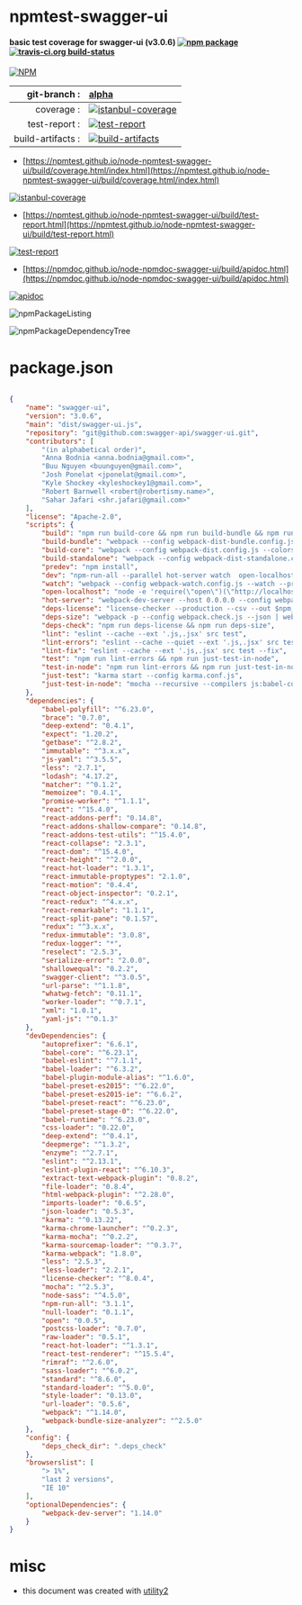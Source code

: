 # npmtest-swagger-ui

#### basic test coverage for  swagger-ui (v3.0.6)  [![npm package](https://img.shields.io/npm/v/npmtest-swagger-ui.svg?style=flat-square)](https://www.npmjs.org/package/npmtest-swagger-ui) [![travis-ci.org build-status](https://api.travis-ci.org/npmtest/node-npmtest-swagger-ui.svg)](https://travis-ci.org/npmtest/node-npmtest-swagger-ui)

####

[![NPM](https://nodei.co/npm/swagger-ui.png?downloads=true&downloadRank=true&stars=true)](https://www.npmjs.com/package/swagger-ui)

| git-branch : | [alpha](https://github.com/npmtest/node-npmtest-swagger-ui/tree/alpha)|
|--:|:--|
| coverage : | [![istanbul-coverage](https://npmtest.github.io/node-npmtest-swagger-ui/build/coverage.badge.svg)](https://npmtest.github.io/node-npmtest-swagger-ui/build/coverage.html/index.html)|
| test-report : | [![test-report](https://npmtest.github.io/node-npmtest-swagger-ui/build/test-report.badge.svg)](https://npmtest.github.io/node-npmtest-swagger-ui/build/test-report.html)|
| build-artifacts : | [![build-artifacts](https://npmtest.github.io/node-npmtest-swagger-ui/glyphicons_144_folder_open.png)](https://github.com/npmtest/node-npmtest-swagger-ui/tree/gh-pages/build)|

- [https://npmtest.github.io/node-npmtest-swagger-ui/build/coverage.html/index.html](https://npmtest.github.io/node-npmtest-swagger-ui/build/coverage.html/index.html)

[![istanbul-coverage](https://npmtest.github.io/node-npmtest-swagger-ui/build/screenCapture.buildCi.browser.%252Ftmp%252Fbuild%252Fcoverage.lib.html.png)](https://npmtest.github.io/node-npmtest-swagger-ui/build/coverage.html/index.html)

- [https://npmtest.github.io/node-npmtest-swagger-ui/build/test-report.html](https://npmtest.github.io/node-npmtest-swagger-ui/build/test-report.html)

[![test-report](https://npmtest.github.io/node-npmtest-swagger-ui/build/screenCapture.buildCi.browser.%252Ftmp%252Fbuild%252Ftest-report.html.png)](https://npmtest.github.io/node-npmtest-swagger-ui/build/test-report.html)

- [https://npmdoc.github.io/node-npmdoc-swagger-ui/build/apidoc.html](https://npmdoc.github.io/node-npmdoc-swagger-ui/build/apidoc.html)

[![apidoc](https://npmdoc.github.io/node-npmdoc-swagger-ui/build/screenCapture.buildCi.browser.%252Ftmp%252Fbuild%252Fapidoc.html.png)](https://npmdoc.github.io/node-npmdoc-swagger-ui/build/apidoc.html)

![npmPackageListing](https://npmtest.github.io/node-npmtest-swagger-ui/build/screenCapture.npmPackageListing.svg)

![npmPackageDependencyTree](https://npmtest.github.io/node-npmtest-swagger-ui/build/screenCapture.npmPackageDependencyTree.svg)



# package.json

```json

{
    "name": "swagger-ui",
    "version": "3.0.6",
    "main": "dist/swagger-ui.js",
    "repository": "git@github.com:swagger-api/swagger-ui.git",
    "contributors": [
        "(in alphabetical order)",
        "Anna Bodnia <anna.bodnia@gmail.com>",
        "Buu Nguyen <buunguyen@gmail.com>",
        "Josh Ponelat <jponelat@gmail.com>",
        "Kyle Shockey <kyleshockey1@gmail.com>",
        "Robert Barnwell <robert@robertismy.name>",
        "Sahar Jafari <shr.jafari@gmail.com>"
    ],
    "license": "Apache-2.0",
    "scripts": {
        "build": "npm run build-core && npm run build-bundle && npm run build-standalone",
        "build-bundle": "webpack --config webpack-dist-bundle.config.js --colors",
        "build-core": "webpack --config webpack-dist.config.js --colors",
        "build-standalone": "webpack --config webpack-dist-standalone.config.js --colors",
        "predev": "npm install",
        "dev": "npm-run-all --parallel hot-server watch  open-localhost",
        "watch": "webpack --config webpack-watch.config.js --watch --progress",
        "open-localhost": "node -e 'require(\"open\")(\"http://localhost:3200\")'",
        "hot-server": "webpack-dev-server --host 0.0.0.0 --config webpack-hot-dev-server.config.js --inline --hot --progress --content-base dev-helpers/",
        "deps-license": "license-checker --production --csv --out $npm_package_config_deps_check_dir/licenses.csv && license-checker --development --csv --out $npm_package_config_deps_check_dir/licenses-dev.csv",
        "deps-size": "webpack -p --config webpack.check.js --json | webpack-bundle-size-analyzer >| $npm_package_config_deps_check_dir/sizes.txt",
        "deps-check": "npm run deps-license && npm run deps-size",
        "lint": "eslint --cache --ext '.js,.jsx' src test",
        "lint-errors": "eslint --cache --quiet --ext '.js,.jsx' src test",
        "lint-fix": "eslint --cache --ext '.js,.jsx' src test --fix",
        "test": "npm run lint-errors && npm run just-test-in-node",
        "test-in-node": "npm run lint-errors && npm run just-test-in-node",
        "just-test": "karma start --config karma.conf.js",
        "just-test-in-node": "mocha --recursive --compilers js:babel-core/register test/core test/components"
    },
    "dependencies": {
        "babel-polyfill": "^6.23.0",
        "brace": "0.7.0",
        "deep-extend": "0.4.1",
        "expect": "1.20.2",
        "getbase": "^2.8.2",
        "immutable": "^3.x.x",
        "js-yaml": "^3.5.5",
        "less": "2.7.1",
        "lodash": "4.17.2",
        "matcher": "^0.1.2",
        "memoizee": "0.4.1",
        "promise-worker": "^1.1.1",
        "react": "^15.4.0",
        "react-addons-perf": "0.14.8",
        "react-addons-shallow-compare": "0.14.8",
        "react-addons-test-utils": "^15.4.0",
        "react-collapse": "2.3.1",
        "react-dom": "^15.4.0",
        "react-height": "^2.0.0",
        "react-hot-loader": "1.3.1",
        "react-immutable-proptypes": "2.1.0",
        "react-motion": "0.4.4",
        "react-object-inspector": "0.2.1",
        "react-redux": "^4.x.x",
        "react-remarkable": "1.1.1",
        "react-split-pane": "0.1.57",
        "redux": "^3.x.x",
        "redux-immutable": "3.0.8",
        "redux-logger": "*",
        "reselect": "2.5.3",
        "serialize-error": "2.0.0",
        "shallowequal": "0.2.2",
        "swagger-client": "^3.0.5",
        "url-parse": "^1.1.8",
        "whatwg-fetch": "0.11.1",
        "worker-loader": "^0.7.1",
        "xml": "1.0.1",
        "yaml-js": "^0.1.3"
    },
    "devDependencies": {
        "autoprefixer": "6.6.1",
        "babel-core": "^6.23.1",
        "babel-eslint": "^7.1.1",
        "babel-loader": "^6.3.2",
        "babel-plugin-module-alias": "^1.6.0",
        "babel-preset-es2015": "^6.22.0",
        "babel-preset-es2015-ie": "^6.6.2",
        "babel-preset-react": "^6.23.0",
        "babel-preset-stage-0": "^6.22.0",
        "babel-runtime": "^6.23.0",
        "css-loader": "0.22.0",
        "deep-extend": "^0.4.1",
        "deepmerge": "^1.3.2",
        "enzyme": "^2.7.1",
        "eslint": "^2.13.1",
        "eslint-plugin-react": "^6.10.3",
        "extract-text-webpack-plugin": "0.8.2",
        "file-loader": "0.8.4",
        "html-webpack-plugin": "^2.28.0",
        "imports-loader": "0.6.5",
        "json-loader": "0.5.3",
        "karma": "^0.13.22",
        "karma-chrome-launcher": "^0.2.3",
        "karma-mocha": "^0.2.2",
        "karma-sourcemap-loader": "^0.3.7",
        "karma-webpack": "1.8.0",
        "less": "2.5.3",
        "less-loader": "2.2.1",
        "license-checker": "^8.0.4",
        "mocha": "^2.5.3",
        "node-sass": "^4.5.0",
        "npm-run-all": "3.1.1",
        "null-loader": "0.1.1",
        "open": "0.0.5",
        "postcss-loader": "0.7.0",
        "raw-loader": "0.5.1",
        "react-hot-loader": "^1.3.1",
        "react-test-renderer": "^15.5.4",
        "rimraf": "^2.6.0",
        "sass-loader": "^6.0.2",
        "standard": "^8.6.0",
        "standard-loader": "^5.0.0",
        "style-loader": "0.13.0",
        "url-loader": "0.5.6",
        "webpack": "^1.14.0",
        "webpack-bundle-size-analyzer": "^2.5.0"
    },
    "config": {
        "deps_check_dir": ".deps_check"
    },
    "browserslist": [
        "> 1%",
        "last 2 versions",
        "IE 10"
    ],
    "optionalDependencies": {
        "webpack-dev-server": "1.14.0"
    }
}
```



# misc
- this document was created with [utility2](https://github.com/kaizhu256/node-utility2)
